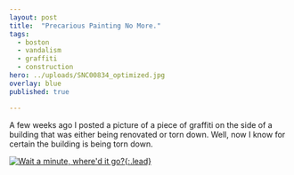 ```yaml
---
layout: post
title:  "Precarious Painting No More."
tags:
  - boston
  - vandalism
  - graffiti
  - construction
hero: ../uploads/SNC00834_optimized.jpg
overlay: blue
published: true

---
```


A few weeks ago I posted a picture of a piece of graffiti on the side of a building that was either being renovated or torn down. Well, now I know for certain the building is being torn down.

[![Wait a minute, where'd it go?](../uploads/SNC00834_optimized.jpg){:.lead}](../uploads/SNC00834.jpg)